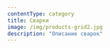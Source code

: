 ```yaml
---
contentType: category
title: Сварки
image: /img/products-grid2.jpg
description: "Описание сварок"
---
```


